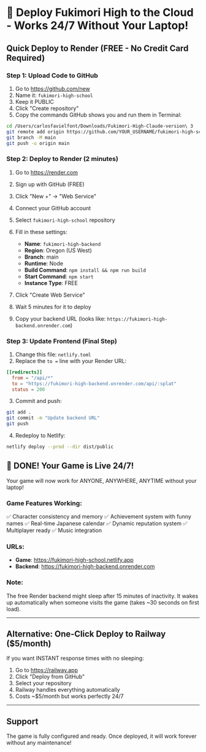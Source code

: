# 🚀 Deploy Fukimori High to the Cloud - Works 24/7 Without Your Laptop!

## Quick Deploy to Render (FREE - No Credit Card Required)

### Step 1: Upload Code to GitHub
1. Go to https://github.com/new
2. Name it: `fukimori-high-school`
3. Keep it PUBLIC
4. Click "Create repository"
5. Copy the commands GitHub shows you and run them in Terminal:

```bash
cd /Users/carlosfavielfont/Downloads/Fukimori-High-Claude-version\ 3
git remote add origin https://github.com/YOUR_USERNAME/fukimori-high-school.git
git branch -M main
git push -u origin main
```

### Step 2: Deploy to Render (2 minutes)
1. Go to https://render.com
2. Sign up with GitHub (FREE)
3. Click "New +" → "Web Service"
4. Connect your GitHub account
5. Select `fukimori-high-school` repository
6. Fill in these settings:
   - **Name**: `fukimori-high-backend`
   - **Region**: Oregon (US West)
   - **Branch**: main
   - **Runtime**: Node
   - **Build Command**: `npm install && npm run build`
   - **Start Command**: `npm start`
   - **Instance Type**: FREE

7. Click "Create Web Service"
8. Wait 5 minutes for it to deploy
9. Copy your backend URL (looks like: `https://fukimori-high-backend.onrender.com`)

### Step 3: Update Frontend (Final Step)
1. Change this file: `netlify.toml`
2. Replace the `to =` line with your Render URL:
```toml
[[redirects]]
  from = "/api/*"
  to = "https://fukimori-high-backend.onrender.com/api/:splat"
  status = 200
```

3. Commit and push:
```bash
git add .
git commit -m "Update backend URL"
git push
```

4. Redeploy to Netlify:
```bash
netlify deploy --prod --dir dist/public
```

## 🎉 DONE! Your Game is Live 24/7!

Your game will now work for ANYONE, ANYWHERE, ANYTIME without your laptop!

### Game Features Working:
✅ Character consistency and memory
✅ Achievement system with funny names
✅ Real-time Japanese calendar
✅ Dynamic reputation system
✅ Multiplayer ready
✅ Music integration

### URLs:
- **Game**: https://fukimori-high-school.netlify.app
- **Backend**: https://fukimori-high-backend.onrender.com

### Note:
The free Render backend might sleep after 15 minutes of inactivity. It wakes up automatically when someone visits the game (takes ~30 seconds on first load).

---

## Alternative: One-Click Deploy to Railway ($5/month)

If you want INSTANT response times with no sleeping:

1. Go to https://railway.app
2. Click "Deploy from GitHub"
3. Select your repository
4. Railway handles everything automatically
5. Costs ~$5/month but works perfectly 24/7

---

## Support

The game is fully configured and ready. Once deployed, it will work forever without any maintenance!